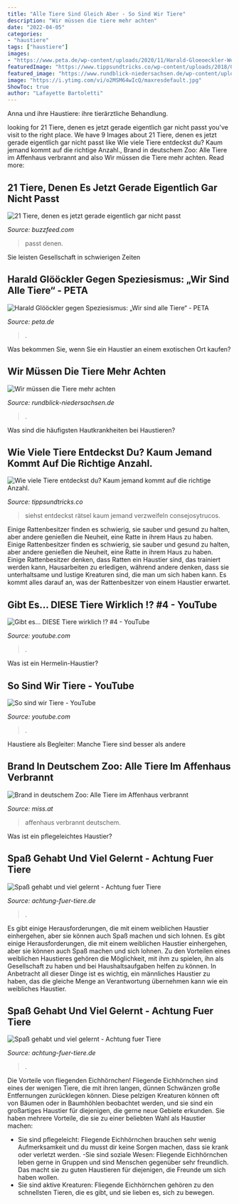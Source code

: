```yaml
---
title: "Alle Tiere Sind Gleich Aber - So Sind Wir Tiere"
description: "Wir müssen die tiere mehr achten"
date: "2022-04-05"
categories:
- "haustiere"
tags: ["haustiere"]
images:
- "https://www.peta.de/wp-content/uploads/2020/11/Harald-Gloeoeckler-We-are-all-animals-A4-450Dpi-RGB-2019-05-glow.jpg"
featuredImage: "https://www.tippsundtricks.co/wp-content/uploads/2018/04/Wie-viele-Tiere-siehst-du.jpg"
featured_image: "https://www.rundblick-niedersachsen.de/wp-content/uploads/RB-Ausblick-Tiere.jpg"
image: "https://i.ytimg.com/vi/o2MSM64wIcQ/maxresdefault.jpg"
ShowToc: true
author: "Lafayette Bartoletti"
---
```



Anna und ihre Haustiere: ihre tierärztliche Behandlung.

	

		
looking for 21 Tiere, denen es jetzt gerade eigentlich gar nicht passt you've visit to the right place. We have 9 Images about 21 Tiere, denen es jetzt gerade eigentlich gar nicht passt like Wie viele Tiere entdeckst du? Kaum jemand kommt auf die richtige Anzahl., Brand in deutschem Zoo: Alle Tiere im Affenhaus verbrannt and also Wir müssen die Tiere mehr achten. Read more:
		
    
## 21 Tiere, Denen Es Jetzt Gerade Eigentlich Gar Nicht Passt

<img loading=lazy src="https://img.buzzfeed.com/buzzfeed-static/static/2017-04/26/8/asset/buzzfeed-prod-fastlane-02/sub-buzz-20932-1493209610-1.jpg?downsize=700:*&amp;output-quality=auto&amp;output-format=auto&amp;output-quality=auto&amp;output-format=auto&amp;downsize=360:*" onerror="this.onerror=null;this.src='https://tse3.mm.bing.net/th?id=OIP.KEqg-bIfAAhEJehFAwGtmgHaNK&amp;pid=15.1';" alt="21 Tiere, denen es jetzt gerade eigentlich gar nicht passt">

_Source: buzzfeed.com_

>passt denen. 

	

Sie leisten Gesellschaft in schwierigen Zeiten

    
## Harald Glööckler Gegen Speziesismus: „Wir Sind Alle Tiere“ - PETA

<img loading=lazy src="https://www.peta.de/wp-content/uploads/2020/11/Harald-Gloeoeckler-We-are-all-animals-A4-450Dpi-RGB-2019-05-glow.jpg" onerror="this.onerror=null;this.src='https://tse2.mm.bing.net/th?id=OIP.nV8yAEFsw7yAOGIGUtL_twHaE8&amp;pid=15.1';" alt="Harald Glööckler gegen Speziesismus: „Wir sind alle Tiere“ - PETA">

_Source: peta.de_

>. 

	

Was bekommen Sie, wenn Sie ein Haustier an einem exotischen Ort kaufen?

    
## Wir Müssen Die Tiere Mehr Achten

<img loading=lazy src="https://www.rundblick-niedersachsen.de/wp-content/uploads/RB-Ausblick-Tiere.jpg" onerror="this.onerror=null;this.src='https://tse2.mm.bing.net/th?id=OIP.ja5CaoB_hh5BHg1Rqd8NawHaEI&amp;pid=15.1';" alt="Wir müssen die Tiere mehr achten">

_Source: rundblick-niedersachsen.de_

>. 

	

Was sind die häufigsten Hautkrankheiten bei Haustieren?

    
## Wie Viele Tiere Entdeckst Du? Kaum Jemand Kommt Auf Die Richtige Anzahl.

<img loading=lazy src="https://www.tippsundtricks.co/wp-content/uploads/2018/04/Wie-viele-Tiere-siehst-du.jpg" onerror="this.onerror=null;this.src='https://tse3.mm.bing.net/th?id=OIP.cyZWmEnyseNu29pg0-pmYwHaDz&amp;pid=15.1';" alt="Wie viele Tiere entdeckst du? Kaum jemand kommt auf die richtige Anzahl.">

_Source: tippsundtricks.co_

>siehst entdeckst rätsel kaum jemand verzweifeln consejosytrucos. 

	

Einige Rattenbesitzer finden es schwierig, sie sauber und gesund zu halten, aber andere genießen die Neuheit, eine Ratte in ihrem Haus zu haben.
Einige Rattenbesitzer finden es schwierig, sie sauber und gesund zu halten, aber andere genießen die Neuheit, eine Ratte in ihrem Haus zu haben. Einige Rattenbesitzer denken, dass Ratten ein Haustier sind, das trainiert werden kann, Hausarbeiten zu erledigen, während andere denken, dass sie unterhaltsame und lustige Kreaturen sind, die man um sich haben kann. Es kommt alles darauf an, was der Rattenbesitzer von einem Haustier erwartet.

    
## Gibt Es... DIESE Tiere Wirklich !? #4 - YouTube

<img loading=lazy src="https://i.ytimg.com/vi/tHW1yOPyO_M/maxresdefault.jpg" onerror="this.onerror=null;this.src='https://tse1.mm.bing.net/th?id=OIP.NH4lQ2d0FvfeMhmx_uFgFwHaEK&amp;pid=15.1';" alt="Gibt es... DIESE Tiere wirklich !? #4 - YouTube">

_Source: youtube.com_

>. 

	

Was ist ein Hermelin-Haustier?

    
## So Sind Wir Tiere - YouTube

<img loading=lazy src="https://i.ytimg.com/vi/o2MSM64wIcQ/maxresdefault.jpg" onerror="this.onerror=null;this.src='https://tse2.mm.bing.net/th?id=OIP.wXb4okwK21ZITOKhg6dBTwHaEK&amp;pid=15.1';" alt="So sind wir Tiere - YouTube">

_Source: youtube.com_

>. 

	

Haustiere als Begleiter: Manche Tiere sind besser als andere

    
## Brand In Deutschem Zoo: Alle Tiere Im Affenhaus Verbrannt

<img loading=lazy src="https://www.miss.at/wp-content/uploads/2020/01/Kreefelder-Zoo-Brand-alle-Tiere-im-Affenhaus-tot-scaled.jpg" onerror="this.onerror=null;this.src='https://tse2.mm.bing.net/th?id=OIP.7zMK_B5dW3kIyheFPv6DXgHaEj&amp;pid=15.1';" alt="Brand in deutschem Zoo: Alle Tiere im Affenhaus verbrannt">

_Source: miss.at_

>affenhaus verbrannt deutschem. 

	

Was ist ein pflegeleichtes Haustier?

    
## Spaß Gehabt Und Viel Gelernt - Achtung Fuer Tiere

<img loading=lazy src="https://achtung-fuer-tiere.de/wp-content/uploads/2021/08/P1590186-480x360.jpg" onerror="this.onerror=null;this.src='https://tse3.mm.bing.net/th?id=OIP.zU61zIRli3SWvaLZvggKhQHaFj&amp;pid=15.1';" alt="Spaß gehabt und viel gelernt - Achtung fuer Tiere">

_Source: achtung-fuer-tiere.de_

>. 

	

Es gibt einige Herausforderungen, die mit einem weiblichen Haustier einhergehen, aber sie können auch Spaß machen und sich lohnen.
Es gibt einige Herausforderungen, die mit einem weiblichen Haustier einhergehen, aber sie können auch Spaß machen und sich lohnen. Zu den Vorteilen eines weiblichen Haustieres gehören die Möglichkeit, mit ihm zu spielen, ihn als Gesellschaft zu haben und bei Haushaltsaufgaben helfen zu können. In Anbetracht all dieser Dinge ist es wichtig, ein männliches Haustier zu haben, das die gleiche Menge an Verantwortung übernehmen kann wie ein weibliches Haustier.

    
## Spaß Gehabt Und Viel Gelernt - Achtung Fuer Tiere

<img loading=lazy src="https://achtung-fuer-tiere.de/wp-content/uploads/2021/08/P1590186-980x735.jpg" onerror="this.onerror=null;this.src='https://tse3.mm.bing.net/th?id=OIP.Kq6mO6-FC4UTTf5VhFjXngHaFj&amp;pid=15.1';" alt="Spaß gehabt und viel gelernt - Achtung fuer Tiere">

_Source: achtung-fuer-tiere.de_

>. 

	

Die Vorteile von fliegenden Eichhörnchen!
Fliegende Eichhörnchen sind eines der wenigen Tiere, die mit ihren langen, dünnen Schwänzen große Entfernungen zurücklegen können. Diese pelzigen Kreaturen können oft von Bäumen oder in Baumhöhlen beobachtet werden, und sie sind ein großartiges Haustier für diejenigen, die gerne neue Gebiete erkunden. Sie haben mehrere Vorteile, die sie zu einer beliebten Wahl als Haustier machen:
- Sie sind pflegeleicht: Fliegende Eichhörnchen brauchen sehr wenig Aufmerksamkeit und du musst dir keine Sorgen machen, dass sie krank oder verletzt werden.
-Sie sind soziale Wesen: Fliegende Eichhörnchen leben gerne in Gruppen und sind Menschen gegenüber sehr freundlich. Das macht sie zu guten Haustieren für diejenigen, die Freunde um sich haben wollen.
- Sie sind aktive Kreaturen: Fliegende Eichhörnchen gehören zu den schnellsten Tieren, die es gibt, und sie lieben es, sich zu bewegen.

